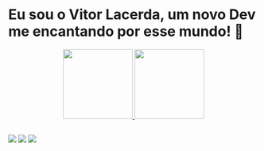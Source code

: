 # Eu sou o Vitor Lacerda, um novo Dev me encantando por esse mundo! 👋

 <div align="center">
  <a href="https://github.com/vitorlfaria">
  <img height="140em" src="https://github-readme-stats.vercel.app/api?username=vitorlfaria&hide=stars&show_icons=true&theme=vue-dark"/>                    
  <img height="140em" src="https://github-readme-stats.vercel.app/api/top-langs/?username=vitorlfaria&layout=compact&theme=vue-dark"/>
</div>
  
##
 
<div> 
  <a href="https://instagram.com/_ovito" target="_blank"><img src="https://img.shields.io/badge/-Instagram-%23E4405F?style=for-the-badge&logo=instagram&logoColor=white" target="_blank"></a>
  <a href = "mailto:vitorlacerdafaria7@gmail.com"><img src="https://img.shields.io/badge/-Gmail-%23333?style=for-the-badge&logo=gmail&logoColor=white" target="_blank"></a>
  <a href="https://www.linkedin.com/in/vitor-lacerda-faria" target="_blank"><img src="https://img.shields.io/badge/-LinkedIn-%230077B5?style=for-the-badge&logo=linkedin&logoColor=white" target="_blank"></a> 
 
  
 
</div>
